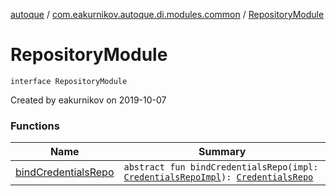 [autoque](../../index.md) / [com.eakurnikov.autoque.di.modules.common](../index.md) / [RepositoryModule](./index.md)

# RepositoryModule

`interface RepositoryModule`

Created by eakurnikov on 2019-10-07

### Functions

| Name | Summary |
|---|---|
| [bindCredentialsRepo](bind-credentials-repo.md) | `abstract fun bindCredentialsRepo(impl: `[`CredentialsRepoImpl`](../../com.eakurnikov.autoque.domain.repository/-credentials-repo-impl/index.md)`): `[`CredentialsRepo`](../../com.eakurnikov.autoque.data.repository/-credentials-repo/index.md) |
